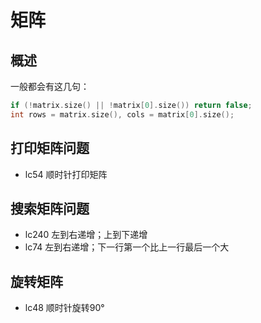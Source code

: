 # 矩阵

## 概述

一般都会有这几句：

```cpp
if (!matrix.size() || !matrix[0].size()) return false;
int rows = matrix.size(), cols = matrix[0].size();
```

## 打印矩阵问题

- lc54 顺时针打印矩阵

## 搜索矩阵问题

- lc240 左到右递增；上到下递增
- lc74 左到右递增；下一行第一个比上一行最后一个大

## 旋转矩阵

- lc48 顺时针旋转90°
